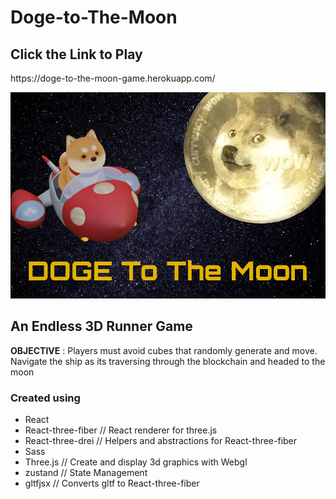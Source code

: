 
# Doge-to-The-Moon

<h2>Click the Link to Play</h2>
https://doge-to-the-moon-game.herokuapp.com/

![DogeBackground](/src/Assets/Texture/dogeBackgroundRevised.png)

<h2> An Endless 3D Runner Game</h2>



**OBJECTIVE** : Players must avoid cubes that randomly generate and move. Navigate the ship as its traversing through the blockchain and headed to the moon


<h3>Created using </h3>

* React
* React-three-fiber // React renderer for three.js
* React-three-drei // Helpers and abstractions for React-three-fiber
* Sass 
* Three.js // Create and display 3d graphics with Webgl
* zustand // State Management
* gltfjsx // Converts gltf to React-three-fiber


